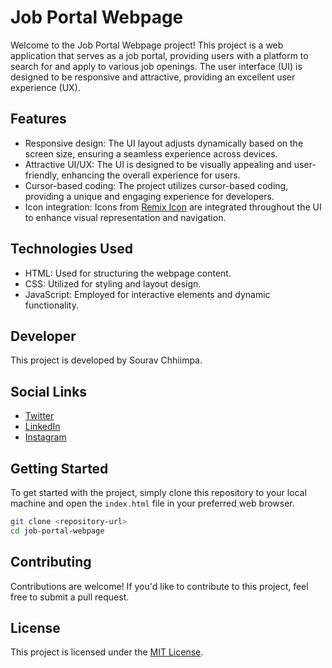 # Job Portal Webpage

Welcome to the Job Portal Webpage project! This project is a web application that serves as a job portal, providing users with a platform to search for and apply to various job openings. The user interface (UI) is designed to be responsive and attractive, providing an excellent user experience (UX).

## Features

- Responsive design: The UI layout adjusts dynamically based on the screen size, ensuring a seamless experience across devices.
- Attractive UI/UX: The UI is designed to be visually appealing and user-friendly, enhancing the overall experience for users.
- Cursor-based coding: The project utilizes cursor-based coding, providing a unique and engaging experience for developers.
- Icon integration: Icons from [Remix Icon](https://remixicon.com/) are integrated throughout the UI to enhance visual representation and navigation.

## Technologies Used

- HTML: Used for structuring the webpage content.
- CSS: Utilized for styling and layout design.
- JavaScript: Employed for interactive elements and dynamic functionality.

## Developer

This project is developed by Sourav Chhiimpa.

## Social Links

- [Twitter](https://twitter.com/SouravChhimpa1)
- [LinkedIn](https://in.linkedin.com/in/sourav-chhimpa)
- [Instagram](https://www.instagram.com/sourav_chhimpa/)

## Getting Started

To get started with the project, simply clone this repository to your local machine and open the `index.html` file in your preferred web browser.

```bash
git clone <repository-url>
cd job-portal-webpage
```

## Contributing

Contributions are welcome! If you'd like to contribute to this project, feel free to submit a pull request.

## License

This project is licensed under the [MIT License](LICENSE).
